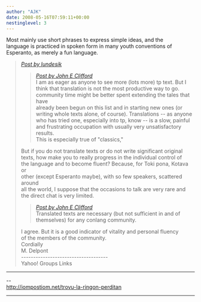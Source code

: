 ```yaml
---
author: "AJK"
date: 2008-05-16T07:59:11+00:00
nestinglevel: 3
---
```

Most mainly use short phrases to express simple ideas, and the  
language is practiced in spoken form in many youth conventions of  
Esperanto, as merely a fun language.  

> [_Post by lundesik_](/X7lXcIxk/community-translations#post18)  
> 
> > [_Post by John E Clifford_](/X7lXcIxk/community-translations#post12)  
> > I am as eager as anyone to see more (lots more) tp text. But I  
> > think that translation is not the most productive way to go.  
> > community time might be better spent extending the tales that have  
> > already been begun on this list and in starting new ones (or  
> > writing whole texts alone, of course). Translations -- as anyone  
> > who has tried one, especially into tp, know -- is a slow, painful  
> > and frustrating occupation with usually very unsatisfactory results.  
> > This is especially true of "classics,"  
> > 
> 
> But if you do not translate texts or do not write significant original  
> texts, how make you to really progress in the individual control of  
> the language and to become fluent? Because, for Toki pona, Kotava or  
> other (except Esperanto maybe), with so few speakers, scattered around  
> all the world, I suppose that the occasions to talk are very rare and  
> the direct chat is very limited.  
> 
> > [_Post by John E Clifford_](/X7lXcIxk/community-translations#post12)  
> > Translated texts are necessary (but not sufficient in and of  
> > themselves) for any conlang community.  
> > 
> 
> I agree. But it is a good indicator of vitality and personal fluency  
> of the members of the community.  
> Cordially  
> M. Delpont  
> \------------------------------------  
> Yahoo! Groups Links  
> 

***

\--  
http://iompostiom.net/trovu-la-ringon-perditan  


***